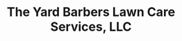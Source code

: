 ---
title: "The Yard Barbers Lawn Care Services, LLC"
url: /elkhart/the-yard-barbers-lawn-care-services-llc/
shop: groundskeeping
---